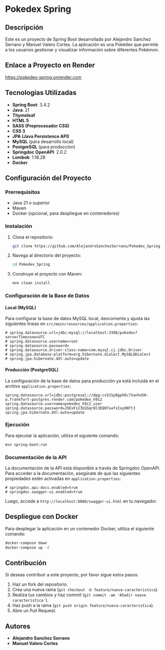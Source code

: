 # Pokedex Spring

## Descripción
Este es un proyecto de Spring Boot desarrollado por Alejandro Sanchez Serrano y Manuel Valero Cortes. La aplicación es una Pokédex que permite a los usuarios gestionar y visualizar información sobre diferentes Pokémon.

## Enlace a Proyecto en Render
https://pokedex-spring.onrender.com

## Tecnologías Utilizadas
- **Spring Boot**: 3.4.2
- **Java**: 21
- **Thymeleaf**
- **HTML 5**
- **SASS (Preprocesador CSS)**
- **CSS 3**
- **JPA (Java Persistence API)**
- **MySQL** (para desarrollo local)
- **PostgreSQL** (para producción)
- **Springdoc OpenAPI**: 2.0.2
- **Lombok**: 1.18.28
- **Docker**

## Configuración del Proyecto
### Prerrequisitos
- Java 21 o superior
- Maven
- Docker (opcional, para despliegue en contenedores)

### Instalación
1. Clona el repositorio:
    ```bash
    git clone https://github.com/AlejandroSanchezSerrano/Pokedex_Spring.git
    ```

2. Navega al directorio del proyecto:
    ```bash
    cd Pokedex_Spring
    ```

3. Construye el proyecto con Maven:
    ```bash
    mvn clean install
    ```

### Configuración de la Base de Datos
#### Local (MySQL)
Para configurar la base de datos MySQL local, descomenta y ajusta las siguientes líneas en `src/main/resources/application.properties`:
```properties
# spring.datasource.url=jdbc:mysql://localhost:3306/pokedex?serverTimezone=UTC
# spring.datasource.username=root
# spring.datasource.password=
# spring.datasource.driver-class-name=com.mysql.cj.jdbc.Driver
# spring.jpa.database-platform=org.hibernate.dialect.MySQL8Dialect
# spring.jpa.hibernate.ddl-auto=update
```

#### Producción (PostgreSQL)
La configuración de la base de datos para producción ya está incluida en el archivo `application.properties`:
```properties
spring.datasource.url=jdbc:postgresql://dpg-cv531p8gph6c73anho50-a.frankfurt-postgres.render.com/pokedex_h9i2
spring.datasource.username=pokedex_h9i2_user
spring.datasource.password=J5ExFsI3U2GqrQl3EQ07uafxIxyXNTt3
spring.jpa.hibernate.ddl-auto=update
```

### Ejecución
Para ejecutar la aplicación, utiliza el siguiente comando:
```bash
mvn spring-boot:run
```

### Documentación de la API
La documentación de la API está disponible a través de Springdoc OpenAPI. Para acceder a la documentación, asegúrate de que las siguientes propiedades estén activadas en `application.properties`:
```properties
# springdoc.api-docs.enabled=true
# springdoc.swagger-ui.enabled=true
```
Luego, accede a `http://localhost:8080/swagger-ui.html` en tu navegador.

## Despliegue con Docker
Para desplegar la aplicación en un contenedor Docker, utiliza el siguiente comando:
```bash
docker-compose down
docker-compose up -d
```

## Contribución
Si deseas contribuir a este proyecto, por favor sigue estos pasos:
1. Haz un fork del repositorio.
2. Crea una nueva rama (`git checkout -b feature/nueva-caracteristica`).
3. Realiza tus cambios y haz commit (`git commit -am 'Añadir nueva característica'`).
4. Haz push a la rama (`git push origin feature/nueva-caracteristica`).
5. Abre un Pull Request.

## Autores
- **Alejandro Sanchez Serrano**
- **Manuel Valero Cortes**
